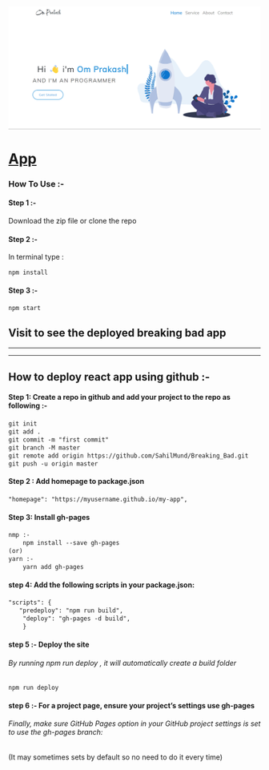 

<img alt="" src="https://github.com/pattjoshi/portfolio-rj1/blob/master/src/images/React(1).png"/>


#  <u> App </u>
### How To Use :-

####    Step 1 :- 
 Download the zip file or clone the repo
####    Step 2 :- 
In terminal type :
```
npm install
```

#### Step 3 :-
```
npm start
```

## Visit to see the deployed breaking bad app

<hr>
<hr>

##  How to deploy react app using github :-

####    Step 1: Create a repo in github and add your project to the repo as following :-
 ```
 git init
 git add .
 git commit -m "first commit"
 git branch -M master
 git remote add origin https://github.com/SahilMund/Breaking_Bad.git
 git push -u origin master
 ```

####  Step 2 :  Add homepage to package.json

```
"homepage": "https://myusername.github.io/my-app",
```
#### Step 3: Install gh-pages
```
nmp :-
    npm install --save gh-pages
(or)
yarn :-
    yarn add gh-pages
```

#### step 4:    Add the following scripts in your package.json:
```
"scripts": {
   "predeploy": "npm run build",
    "deploy": "gh-pages -d build",
    }
```

#### step 5 :-  Deploy the site 
######  By running npm run deploy , it will automatically create a build folder
```
npm run deploy
```

#### step 6 :-  For a project page, ensure your project’s settings use gh-pages

######  Finally, make sure GitHub Pages option in your GitHub project settings is set to use the gh-pages branch:

(It may sometimes sets by default so no need to do it every time)
<img alt="" src="https://i.imgur.com/HUjEr9l.png">
